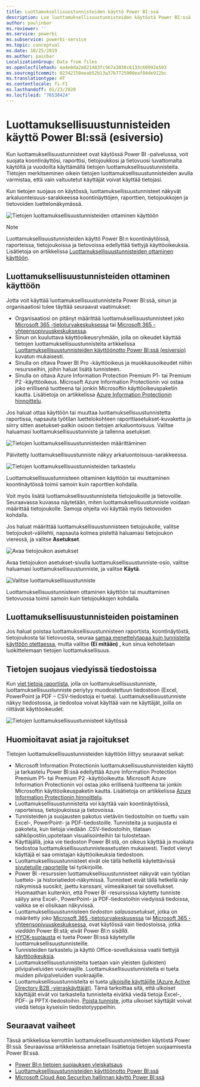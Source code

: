 ```yaml
---
title: Luottamuksellisuustunnisteiden käyttö Power BI:ssä
description: Lue luottamuksellisuustunnisteiden käytöstä Power BI:ssä
author: paulinbar
ms.reviewer: ''
ms.service: powerbi
ms.subservice: powerbi-service
ms.topic: conceptual
ms.date: 10/25/2019
ms.author: painbar
LocalizationGroup: Data from files
ms.openlocfilehash: ea4e8da2e821483fc567a3038c6133c60992e593
ms.sourcegitcommit: 02342150eeab52b13a37b7725900eaf84de912bc
ms.translationtype: HT
ms.contentlocale: fi-FI
ms.lasthandoff: 01/23/2020
ms.locfileid: "76538424"
---
```

# <a name="apply-data-sensitivity-labels-in-power-bi-preview"></a>Luottamuksellisuustunnisteiden käyttö Power BI:ssä (esiversio)

Kun luottamuksellisuustunnisteet ovat käytössä Power BI -palvelussa, voit suojata koontinäyttösi, raporttisi, tietojoukkosi ja tietovuosi luvattomalta käytöltä ja vuodoilta käyttämällä tietojen luottamuksellisuustunnisteita. Tietojen merkitseminen oikein tietojen luottamuksellisuustunnisteiden avulla varmistaa, että vain valtuutetut käyttäjät voivat käyttää tietojasi.

Kun tietojen suojaus on käytössä, luottamuksellisuustunnisteet näkyvät arkaluonteisuus-sarakkeessa koontinäyttöjen, raporttien, tietojoukkojen ja tietovoiden luettelonäkymässä.

![Tietojen luottamuksellisuustunnisteiden ottaminen käyttöön](media/service-security-apply-data-sensitivity-labels/apply-data-sensitivity-labels-01.png)

> [!NOTE]
> Luottamuksellisuustunnisteiden käyttö Power BI:n koontinäytöissä, raporteissa, tietojoukoissa ja tietovoissa edellyttää tiettyjä käyttöoikeuksia. Lisätietoja on artikkelissa [Luottamuksellisuustunnisteiden ottaminen käyttöön](#applying-sensitivity-labels).

## <a name="applying-sensitivity-labels"></a>Luottamuksellisuustunnisteiden ottaminen käyttöön

Jotta voit käyttää luottamuksellisuustunnisteita Power BI:ssä, sinun ja organisaatiosi tulee täyttää seuraavat vaatimukset:

* Organisaatiosi on pitänyt määrittää luottamuksellisuustunnisteet joko [Microsoft 365 -tietoturvakeskuksessa](https://security.microsoft.com/) tai [Microsoft 365 -yhteensopivuuskeskuksessa](https://compliance.microsoft.com/).
* Sinun on kuuluttava käyttöoikeusryhmään, jolla on oikeudet käyttää tietojen luottamuksellisuustunnisteita artikkelissa [Luottamuksellisuustunnisteiden käyttöönotto Power BI:ssä (esiversio)](../admin/service-security-enable-data-sensitivity-labels.md#enable-data-sensitivity-labels) kuvatun mukaisesti.
* Sinulla on oltava Power BI Pro -käyttöoikeus ja muokkausoikeudet niihin resursseihin, joihin haluat lisätä tunnisteen. 
* Sinulla on oltava Azure Information Protection Premium P1- tai Premium P2 -käyttöoikeus. Microsoft Azure Information Protectionin voi ostaa joko erillisenä tuotteena tai jonkin Microsoftin käyttöoikeuspaketin kautta. Lisätietoja on artikkelissa [Azure Information Protectionin hinnoittelu](https://azure.microsoft.com/pricing/details/information-protection/).

Jos haluat ottaa käyttöön tai muuttaa luottamuksellisuustunnistetta raportissa, napsauta työtilan luettelokohteen raporttiasetukset-kuvaketta ja siirry sitten asetukset-palkin osioon tietojen arkaluontoisuus. Valitse haluamasi luottamuksellisuustunniste ja tallenna asetukset.

![Tietojen luottamuksellisuustunnisteiden määrittäminen](media/service-security-apply-data-sensitivity-labels/apply-data-sensitivity-labels-02.png)

Päivitetty luottamuksellisuustunniste näkyy arkaluontoisuus-sarakkeessa. 

![Tietojen luottamuksellisuustunnisteiden tarkastelu](media/service-security-apply-data-sensitivity-labels/apply-data-sensitivity-labels-03.png)

Luottamuksellisuustunnisteen ottaminen käyttöön tai muuttaminen koontinäytössä toimii samoin kuin raporttien kohdalla. 

Voit myös lisätä luottamuksellisuustunnisteita tietojoukoille ja tietovoille. Seuraavassa kuvassa näytetään, miten luottamuksellisuustunniste voidaan määrittää tietojoukolle. Samoja ohjeita voi käyttää myös tietovoiden kohdalla.

Jos haluat määrittää luottamuksellisuustunnisteen tietojoukolle, valitse tietojoukot-välilehti, napsauta kolmea pistettä haluamasi tietojoukon vieressä, ja valitse **Asetukset**.

![Avaa tietojoukon asetukset](media/service-security-apply-data-sensitivity-labels/apply-data-sensitivity-labels-05.png)

Avaa tietojoukon asetukset-sivulla luottamuksellisuustunniste-osio, valitse haluamasi luottamuksellisuustunniste, ja valitse **Käytä**.

![Valitse luottamuksellisuustunniste](media/service-security-apply-data-sensitivity-labels/apply-data-sensitivity-labels-06.png)

Luottamuksellisuustunnisteen ottaminen käyttöön tai muuttaminen tietovuossa toimii samoin kuin tietojoukkojen kohdalla.

## <a name="removing-sensitivity-labels"></a>Luottamuksellisuustunnisteiden poistaminen
Jos haluat poistaa luottamuksellisuustunnisteen raportista, koontinäytöstä, tietojoukosta tai tietovuosta, seuraa [samaa menettelytapaa kuin tunnisteita käyttöön otettaessa](#applying-sensitivity-labels), mutta valitse **(Ei mitään)** , kun sinua kehotetaan luokittelemaan tietojen luottamuksellisuus. 

## <a name="data-protection-in-exported-files"></a>Tietojen suojaus viedyissä tiedostoissa

Kun [viet tietoja raportista](https://docs.microsoft.com/power-bi/consumer/end-user-export), jolla on luottamuksellisuustunniste, luottamuksellisuustunniste periytyy muodostettuun tiedostoon (Excel, PowerPoint ja PDF – CSV-tiedostoja ei tueta). Luottamuksellisuustunniste näkyy tiedostossa, ja tiedostoa voivat käyttää vain ne käyttäjät, joilla on riittävät käyttöoikeudet.

![Tietojen luottamuksellisuustunnisteet käytössä](media/service-security-apply-data-sensitivity-labels/apply-data-sensitivity-labels-04b.png)

## <a name="considerations-and-limitations"></a>Huomioitavat asiat ja rajoitukset

Tietojen luottamuksellisuustunnisteiden käyttöön liittyy seuraavat seikat:

* Microsoft Information Protectionin luottamuksellisuustunnisteiden käyttö ja tarkastelu Power BI:ssä edellyttää Azure Information Protection Premium P1- tai Premium P2 -käyttöoikeutta. Microsoft Azure Information Protectionin voi ostaa joko erillisenä tuotteena tai jonkin Microsoftin käyttöoikeuspaketin kautta. Lisätietoja on artikkelissa [Azure Information Protectionin hinnoittelu](https://azure.microsoft.com/pricing/details/information-protection/).
* Luottamuksellisuustunnisteita voi käyttää vain koontinäytöissä, raporteissa, tietojoukoissa ja tietovoissa.
* Tunnisteiden ja suojausten pakotus vietäviin tiedostoihin on tuettu vain Excel-, PowerPoint- ja PDF-tiedostoille. Tunnisteita ja suojausta ei pakoteta, kun tietoja viedään .CSV-tiedostoihin, tilataan sähköpostiin,upotetaan visualisointeihin tai tulostetaan.
* Käyttäjällä, joka vie tiedoston Power BI:stä, on oikeus käyttää ja muokata tiedostoa luottamuksellisuustunnisteasetusten mukaisesti. Tiedot vienyt käyttäjä ei saa omistajan käyttöoikeuksia tiedostoon. 
* Luottamuksellisuustunnisteet eivät ole tällä hetkellä käytettävissä [sivutetuille raporteille]( https://docs.microsoft.com/power-bi/paginated-reports-report-builder-power-bi) tai työkirjoille. 
* Power BI -resurssien luottamuksellisuustunnisteet näkyvät vain työtilan luettelo- ja historiatiedot-näkymissä. Tunnisteet eivät tällä hetkellä näy näkymissä suosikit, jaettu kanssani, viimeaikaiset tai sovellukset. Huomaathan kuitenkin, että Power BI -resurssissa käytetty tunniste säilyy aina Excel-, PowerPoint- ja PDF-tiedostoihin viedyissä tiedoissa, vaikka se ei olisikaan näkyvissä.
* Luottamuksellisuustunnisteen *tiedoston salausasetukset*, jotka on määritetty joko [Microsoft 365 -tietoturvakeskusessa](https://security.microsoft.com/) tai [Microsoft 365 -yhteensopivuuskeskuksessa](https://compliance.microsoft.com/), ovat käytössä vain tiedostoissa, jotka *viedään* Power BI:stä; eivät Power BI:n *sisällä*.
* [HYOK-suojausta](https://docs.microsoft.com/azure/information-protection/configure-adrms-restrictions) ei tueta Power BI:ssä käytetyille luottamuksellisuustunnisteille.
* Tunnisteiden tarkastelu ja käyttö Office-sovelluksissa vaatii tiettyjä [käyttöoikeuksia](https://docs.microsoft.com/microsoft-365/compliance/sensitivity-labels-office-apps#subscription-and-licensing-requirements-for-sensitivity-labels).
* Luottamuksellisuustunnisteita tuetaan vain yleisten (julkisten) pilvipalveluiden vuokraajille. Luottamuksellisuustunnisteita ei tueta muiden pilvipalveluiden vuokraajille.
* Luottamuksellisuustunnisteita ei tueta [ulkoisille käyttäjille (Azure Active Directory B2B -vieraskäyttäjät)](../service-admin-azure-ad-b2b.md). Tämä tarkoittaa sitä, että ulkoiset käyttäjät eivät voi tarkastella tunnisteita eivätkä viedä tietoja Excel-, PDF- ja PPTX-tiedostoihin. [Poista tunniste](#removing-sensitivity-labels), jotta ulkoiset käyttäjät voivat viedä tietoja kyseisiin tiedostotyyppeihin.

## <a name="next-steps"></a>Seuraavat vaiheet

Tässä artikkelissa kerrottiin luottamuksellisuustunnisteiden käytöstä Power BI:ssä. Seuraavissa artikkeleissa annetaan lisätietoja tietojen suojaamisesta Power BI:ssä. 

* [Power BI:n tietojen suojauksen yleiskatsaus](../admin/service-security-data-protection-overview.md)
* [Luottamuksellisuustunnisteiden käyttöönotto Power BI:ssä](../admin/service-security-enable-data-sensitivity-labels.md)
* [Microsoft Cloud App Securityn hallinnan käyttö Power BI:ssä](../admin/service-security-using-microsoft-cloud-app-security-controls.md)